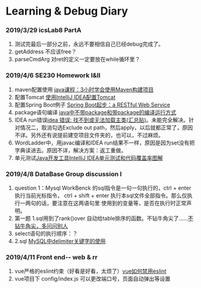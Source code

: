 # Learning & Debug Diary

### 2019/3/29 icsLab8 PartA

1. 测试完最后一部分之前，永远不要相信自己已经debug完成了。
2. getAddress 不应该free？
3. parseCmdArg 对ret的定义一定要放在while循环里？

### 2019/4/6 SE230 Homework Ⅰ&Ⅱ

1. maven配置使用 [java课程：3小时学会使用Maven构建项目](<https://www.bilibili.com/video/av38517296?t=687&p=9>)
2. 配置Tomcat [使用IntelliJ IDEA配置Tomcat](https://www.cnblogs.com/Knowledge-has-no-limit/p/7240585.html)
3. 配置Spring Boot例子 [Spring Boot起步：a RESTful Web Service](<https://www.jianshu.com/p/0b389f54377d>)
4. package语句编译 [java中不带package和带package的编译运行方式](https://blog.csdn.net/com_stu_zhang/article/details/25112591)
5. IDEA run错误[idea 错误: 找不到或无法加载主类(汇总贴)](https://blog.csdn.net/Angry_Mills/article/details/81511130)。未能完全解决。针对情况二，取消勾选Exclude out path，然后apply，以后就都正常了，原因不详。另外还有说提前建空项目文件夹的，也可以，不过麻烦。
6. WordLadder中，用javac编译和IDEA run结果不一样，原因是因为set没有把字典读进去。原因不详，解决方案：返工重做。
7. 单元测试[Java开发工具IntelliJ IDEA单元测试和代码覆盖率图解](https://www.cnblogs.com/xiongmaopanda/p/3314660.html)


### 2019/4/8 DataBase Group discussion Ⅰ 

1. question 1：Mysql WorkBenck 的sql指令是一句一句执行的，ctrl + enter 执行当前光标指令， 
ctrl + shift + enter 执行本sql文件全部指令。那么仅执行一两句的话，要注意在这两语句里
使用到的变量等，是否在执行时正常声明。
2. 第一题 1.sql用到了rank()over 自动给table排序的函数。不钻牛角尖了......[不钻牛角尖，多问问别人](https://www.bilibili.com/video/av6491934?from=search&seid=11470938549135953630)
2. select语句的执行顺序：？
3. 2.sql [MySQL中delimiter关键字的使用](https://blog.csdn.net/pan_junbiao/article/details/86291722)

### 2019/4/11 Front end-- web & rr
1. vue严格的eslint约束（好看是好看，太烦了）[vue如何禁用eslint](https://blog.csdn.net/qq_15869645/article/details/79521900)
2. vue项目下 config/index.js 可以更改端口号，页面自动弹出等设置
